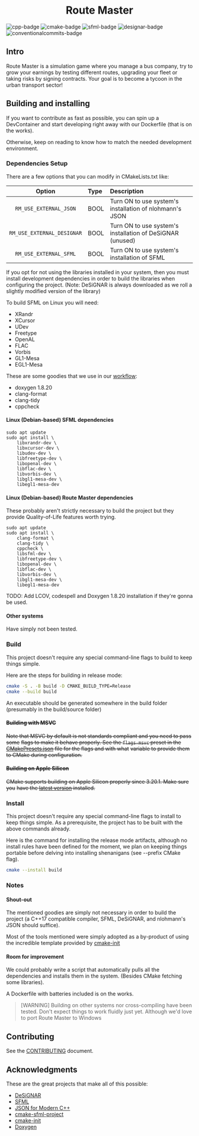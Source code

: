 <h1 align="center">Route Master</h1>

![cpp-badge](https://img.shields.io/badge/C%2B%2B%2017-00599C?style=for-the-badge&logo=c%2B%2B&logoColor=white)
![cmake-badge](https://img.shields.io/badge/CMake_3.30.2-064F8C?style=for-the-badge&logo=cmake&logoColor=white)
![sfml-badge](https://img.shields.io/badge/SFML_2.6.1-4BB000?style=for-the-badge&logo=sfml&logoColor=white)
![designar-badge](https://img.shields.io/badge/DeSiGNAR_2.0.1-2A2A2A?style=for-the-badge)
![conventionalcommits-badge](https://img.shields.io/badge/Conventional_Commits_1.0.0-FE5196?style=for-the-badge&logo=conventionalcommits&logoColor=white)

## Intro

Route Master is a simulation game where you manage a bus company, try to grow
your earnings by testing different routes, upgrading your fleet or taking
risks by signing contracts. Your goal is to become a tycoon in the urban
transport sector!

## Building and installing

If you want to contribute as fast as possible, you can spin up a DevContainer
and start developing right away with our Dockerfile (that is on the works).

Otherwise, keep on reading to know how to match the needed development environment.

### Dependencies Setup

There are a few options that you can modify in CMakeLists.txt like:

|             Option              |      Type      |                            Description                              |
|         :-------------:         | :------------- |                          :-------------                             |
| `RM_USE_EXTERNAL_JSON`          | BOOL           | Turn ON to use system's installation of nlohmann's JSON             |
| `RM_USE_EXTERNAL_DESIGNAR`      | BOOL           | Turn ON to use system's installation of DeSiGNAR (unused)           |
| `RM_USE_EXTERNAL_SFML`          | BOOL           | Turn ON to use system's installation of SFML                        |

If you opt for not using the libraries installed in your system, then you must
install development dependencies in order to build the libraries when
configuring the project. (Note: DeSiGNAR is always downloaded as we roll a
slightly modified version of the library)

To build SFML on Linux you will need:
* XRandr
* XCursor
* UDev
* Freetype
* OpenAL
* FLAC
* Vorbis
* GL1-Mesa
* EGL1-Mesa

These are some goodies that we use in our [workflow][3]:
* doxygen 1.8.20
* clang-format
* clang-tidy
* cppcheck

#### Linux (Debian-based) SFML dependencies

```shell
sudo apt update
sudo apt install \
    libxrandr-dev \
    libxcursor-dev \
    libudev-dev \
    libfreetype-dev \
    libopenal-dev \
    libflac-dev \
    libvorbis-dev \
    libgl1-mesa-dev \
    libegl1-mesa-dev
```

#### Linux (Debian-based) Route Master dependencies

These probably aren't strictly necessary to build the project but they provide
Quality-of-Life features worth trying.

```shell
sudo apt update
sudo apt install \
    clang-format \
    clang-tidy \
    cppcheck \
    libsfml-dev \
    libfreetype-dev \
    libopenal-dev \
    libflac-dev \
    libvorbis-dev \
    libgl1-mesa-dev \
    libegl1-mesa-dev
```

TODO: Add LCOV, codespell and Doxygen 1.8.20 installation if they're gonna be
used.

#### Other systems

Have simply not been tested.

### Build

This project doesn't require any special command-line flags to build to keep
things simple.

Here are the steps for building in release mode:

```sh
cmake -S . -B build -D CMAKE_BUILD_TYPE=Release
cmake --build build
```

An executable should be generated somewhere in the build folder (presumably
in the build/source folder)

#### ~~Building with MSVC~~

~~Note that MSVC by default is not standards compliant and you need to pass some~~
~~flags to make it behave properly. See the `flags-msvc` preset in the~~
~~[CMakePresets.json](CMakePresets.json) file for the flags and with what~~
~~variable to provide them to CMake during configuration.~~

#### ~~Building on Apple Silicon~~

~~CMake supports building on Apple Silicon properly since 3.20.1. Make sure you~~
~~have the [latest version][1] installed.~~

### Install

This project doesn't require any special command-line flags to install to keep
things simple. As a prerequisite, the project has to be built with the above
commands already.

Here is the command for installing the release mode artifacts, although no
install rules have been defined for the moment, we plan on keeping things
portable before delving into installing shenanigans (see --prefix CMake flag).

```sh
cmake --install build
```

### Notes

#### Shout-out

The mentioned goodies are simply not necessary in order to build the project
(a C++17 compatible compiler, SFML, DeSiGNAR, and nlohmann's JSON should
suffice).

Most of the tools mentioned were simply adopted as a by-product of using the
incredible template provided by [cmake-init][3]

#### Room for improvement

We could probably write a script that automatically pulls all the dependencies
and installs them in the system. (Besides CMake fetching some libraries).

A Dockerfile with batteries included is on the works.

> [WARNING]
> Building on other systems nor cross-compiling have been tested. Don't expect
> things to work fluidly just yet. Although we'd love to port Route Master to Windows


[1]: https://cmake.org/download/
[2]: https://cmake.org/cmake/help/latest/manual/cmake.1.html#install-a-project
[3]: https://github.com/friendlyanon/cmake-init/


## Contributing

See the [CONTRIBUTING](CONTRIBUTING.md) document.

## Acknowledgments

These are the great projects that make all of this possible:

* [DeSiGNAR](https://github.com/R3mmurd/DeSiGNAR)
* [SFML](https://github.com/SFML/SFML)
* [JSON for Modern C++](https://github.com/nlohmann/json)
* [cmake-sfml-project](https://github.com/SFML/cmake-sfml-project)
* [cmake-init](https://github.com/friendlyanon/cmake-init)
* [Doxygen](https://github.com/doxygen/doxygen)
